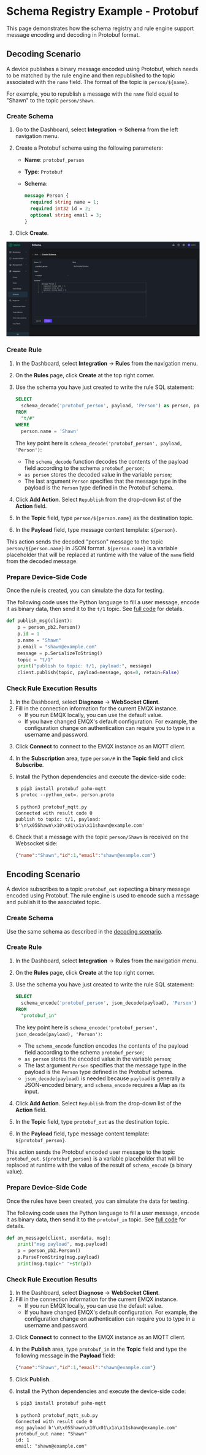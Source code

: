 # Schema Registry Example - Protobuf

This page demonstrates how the schema registry and rule engine support message encoding and decoding in Protobuf format.

## Decoding Scenario

A device publishes a binary message encoded using Protobuf, which needs to be matched by the rule engine and then republished to the topic associated with the `name` field. The format of the topic is `person/${name}`.

For example, you to republish a message with the `name` field equal to "Shawn" to the topic `person/Shawn`.

### Create Schema

1. Go to the Dashboard, select **Integration** -> **Schema** from the left navigation menu.

2. Create a Protobuf schema using the following parameters:

   - **Name**: `protobuf_person`

   - **Type**: `Protobuf`

   - **Schema**:

     ```protobuf
     message Person {
       required string name = 1;
       required int32 id = 2;
       optional string email = 3;
     }
     ```

3. Click **Create**.

![](./assets/schema_registry/protobuf_create1.png)

### Create Rule
1. In the Dashboard, select **Integration** -> **Rules** from the navigation menu.

2. On the **Rules** page, click **Create** at the top right corner.

3. Use the schema you have just created to write the rule SQL statement:

   ```sql
   SELECT
     schema_decode('protobuf_person', payload, 'Person') as person, payload
   FROM
     "t/#"
   WHERE
     person.name = 'Shawn'
   ```

   The key point here is `schema_decode('protobuf_person', payload, 'Person')`:

   - The `schema_decode` function decodes the contents of the payload field according to the schema `protobuf_person`;
   - `as person` stores the decoded value in the variable `person`;
   - The last argument `Person` specifies that the message type in the payload is the `Person` type defined in the Protobuf schema.

4. Click **Add Action**.  Select `Republish` from the drop-down list of the **Action** field.
5. In the **Topic** field, type `person/${person.name}` as the destination topic.
6. In the **Payload** field, type message content template: `${person}`.

This action sends the decoded "person" message to the topic `person/${person.name}` in JSON format. `${person.name}` is a variable placeholder that will be replaced at runtime with the value of the `name` field from the decoded message.

### Prepare Device-Side Code

Once the rule is created, you can simulate the data for testing.

The following code uses the Python language to fill a user message, encode it as binary data, then send it to the `t/1` topic. See [full code](https://gist.github.com/thalesmg/3c5fdbae2843d63c2380886e69d6123c) for details.

```python
def publish_msg(client):
    p = person_pb2.Person()
    p.id = 1
    p.name = "Shawn"
    p.email = "shawn@example.com"
    message = p.SerializeToString()
    topic = "t/1"
    print("publish to topic: t/1, payload:", message)
    client.publish(topic, payload=message, qos=0, retain=False)
```

### Check Rule Execution Results
1) In the Dashboard, select **Diagnose** -> **WebSocket Client**.
2) Fill in the connection information for the current EMQX instance.
   - If you run EMQX locally, you can use the default value.
   - If you have changed EMQX's default configuration. For example, the configuration change on authentication can require you to type in a username and password.

3. Click **Connect** to connect to the EMQX instance as an MQTT client.
4. In the **Subscription** area, type `person/#` in the **Topic** field and click **Subscribe**.

5. Install the Python dependencies and execute the device-side code:

   ```shell
   $ pip3 install protobuf paho-mqtt
   $ protoc --python_out=. person.proto

   $ python3 protobuf_mqtt.py
   Connected with result code 0
   publish to topic: t/1, payload: b'\n\x05Shawn\x10\x01\x1a\x11shawn@example.com'
   ```

6. Check that a message with the topic `person/Shawn` is received on the Websocket side:

   ```json
   {"name":"Shawn","id":1,"email":"shawn@example.com"}
   ```

## Encoding Scenario

A device subscribes to a topic `protobuf_out` expecting a binary message encoded using Protobuf. The rule engine is used to encode such a message and publish it to the associated topic.

### Create Schema

Use the same schema as described in the [decoding scenario](#decoding-scenario).

### Create Rule

1. In the Dashboard, select **Integration** -> **Rules** from the navigation menu.

2. On the **Rules** page, click **Create** at the top right corner.

3. Use the schema you have just created to write the rule SQL statement:

   ```sql
   SELECT
     schema_encode('protobuf_person', json_decode(payload), 'Person') as protobuf_person
   FROM
     "protobuf_in"
   ```

   The key point here is `schema_encode('protobuf_person', json_decode(payload), 'Person')`:

   - The `schema_encode` function encodes the contents of the payload field according to the schema `protobuf_person`;
   - `as person` stores the encoded value in the variable `person`;
   - The last argument `Person` specifies that the message type in the payload is the `Person` type defined in the Protobuf schema.
   - `json_decode(payload)` is needed because `payload` is generally a JSON-encoded binary, and `schema_encode` requires a Map as its input.

4. Click **Add Action**.  Select `Republish` from the drop-down list of the **Action** field.
5. In the **Topic** field, type `protobuf_out` as the destination topic.
6. In the **Payload** field, type message content template: `${protobuf_person}`.

This action sends the Protobuf encoded user message to the topic `protobuf_out`. `${protobuf_person}` is a variable placeholder that will be replaced at runtime with the value of the result of `schema_encode` (a binary value).

### Prepare Device-Side Code

Once the rules have been created, you can simulate the data for testing.

The following code uses the Python language to fill a user message, encode it as binary data, then send it to the `protobuf_in` topic. See [full code](https://gist.github.com/thalesmg/c5f03f99f982401d16ef6583e30144fa) for details.

```python
def on_message(client, userdata, msg):
    print("msg payload", msg.payload)
    p = person_pb2.Person()
    p.ParseFromString(msg.payload)
    print(msg.topic+" "+str(p))
```

### Check Rule Execution Results

1) In the Dashboard, select **Diagnose** -> **WebSocket Client**.
2) Fill in the connection information for the current EMQX instance.
   - If you run EMQX locally, you can use the default value.
   - If you have changed EMQX's default configuration. For example, the configuration change on authentication can require you to type in a username and password.

3. Click **Connect** to connect to the EMQX instance as an MQTT client.

4. In the **Publish** area, type `protobuf_in` in the **Topic** field and type the following message in the **Payload** field:

   ```json
   {"name":"Shawn","id":1,"email":"shawn@example.com"}
   ```

5.  Click **Publish**.

6. Install the Python dependencies and execute the device-side code:

   ```shell
   $ pip3 install protobuf paho-mqtt
   
   $ python3 protobuf_mqtt_sub.py
   Connected with result code 0
   msg payload b'\n\x05Shawn\x10\x01\x1a\x11shawn@example.com'
   protobuf_out name: "Shawn"
   id: 1
   email: "shawn@example.com"
   ```
